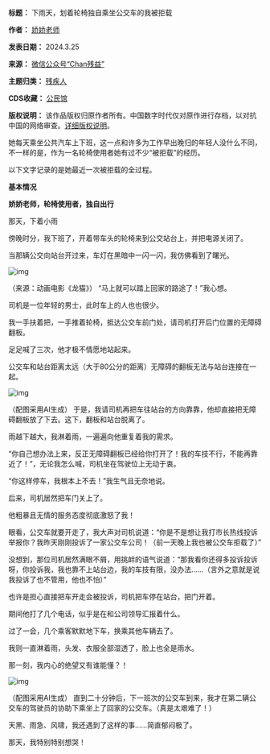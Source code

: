 

**标题：** 下雨天，划着轮椅独自乘坐公交车的我被拒载  

**作者：** [娇娇老师](https://chinadigitaltimes.net/space/Chan残益)  

**发表日期：** 2024.3.25  

**来源：** [微信公众号“Chan残益”](https://web.archive.org/web/https://mp.weixin.qq.com/s/c7wHVHdYlUeJa4yVlwIJvQ)  

**主题归类：** [残疾人](https://chinadigitaltimes.net/space/残疾人)  

**CDS收藏：** [公民馆](https://chinadigitaltimes.net/space/%E5%85%AC%E6%B0%91%E9%A6%86)  

**版权说明：** 该作品版权归原作者所有。中国数字时代仅对原作进行存档，以对抗中国的网络审查。[详细版权说明](https://chinadigitaltimes.net/chinese/copyright)。


她每天乘坐公共汽车上下班，这一点和许多为工作早出晚归的年轻人没什么不同，不一样的是，作为一名轮椅使用者她有过不少“被拒载”的经历。


以下文字记录的是她最近一次被拒载的全过程。


**基本情况** 


**娇娇老师，轮椅使用者，独自出行** 


那天，下着小雨


傍晚时分，我下班了，开着带车头的轮椅来到公交站台上，并把电源关闭了。


当那辆公交向站台开过来，车灯在黑暗中一闪一闪，我仿佛看到了曙光。


![img](https://chinadigitaltimes.net/chinese/files/2024/03/post-706227-6601d1d8876c2.png)


（来源：动画电影《龙猫》）
“马上就可以踏上回家的路途了！”我心想。


司机是一位年轻的男士，此时车上的人也也很少。


我一手扶着把，一手推着轮椅，抵达公交车前门处，请司机打开后门位置的无障碍翻板。


足足喊了三次，他才极不情愿地站起来。


公交车和站台距离太远（大于80公分的距离）无障碍的翻板无法与站台连接在一起。


![img](https://chinadigitaltimes.net/chinese/files/2024/03/post-706227-6601d1d8b88e9.png)


（配图采用AI生成）
于是，我请司机再把车往站台的方向靠靠，他却直接把无障碍翻板放了下去。这下，翻板和站台脱离了。


雨越下越大，我淋着雨，一遍遍向他重复着我的需求。


“你自己想办法上来，反正无障碍翻板已经给你打开了！我的车技不行，不能再靠近了！”，无论我怎么喊，司机坐在驾驶位上无动于衷。


“你这样停车，我根本上不去！”我生气且无奈地说。


后来，司机居然把车门关上了。


他粗暴且无情的服务态度彻底激怒了我！


眼看，公交车就要开走了，我大声对司机说道：“你是不是想让我打市长热线投诉举报你？我昨天刚刚投诉了一家公交车公司！（前一天晚上我也被公交车拒载了）”


没想到，那位司机居然满眼不屑，用挑衅的语气说道：“那我看你还得多投诉投诉呀，你投诉我，我也靠不上站台边，我的车技有限，没办法……（言外之意就是说我投诉了也不管用，他也不怕）”


也许是担心直接把车开走会被投诉，司机把车停在站台，把门开着。


期间他打了几个电话，似乎是在和公司领导汇报着什么。


过了一会，几个乘客默默地下车，换乘其他车辆去了。


我则一直淋着雨，头发、衣服全部湿透了，脸上也全是雨水。


那一刻，我内心的绝望又有谁能懂？！


![img](https://chinadigitaltimes.net/chinese/files/2024/03/post-706227-6601d1d8e751d.png)


（配图采用AI生成）
直到二十分钟后，下一班次的公交车到来，我才在第二辆公交车的驾驶员的协助下乘坐上了回家的公交车。（真是太艰难了！）


天黑、雨急、风啸，我还遇到了这样的事……简直郁闷极了。


那天，我特别特别想哭！

